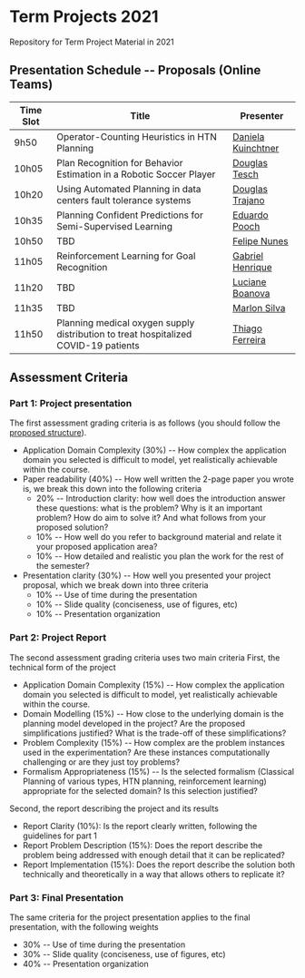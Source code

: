 # Term Projects 2021

Repository for Term Project Material in 2021

## Presentation Schedule -- Proposals (Online Teams)

| Time Slot | Title | Presenter |
| --------- | ----- | --------- |
| 9h50      | Operator-Counting Heuristics in HTN Planning | [Daniela Kuinchtner](./kuinchtner) |
| 10h05     | Plan Recognition for Behavior Estimation in a Robotic Soccer Player | [Douglas Tesch](./tesch) |
| 10h20     | Using Automated Planning in data centers fault tolerance systems | [Douglas Trajano](./trajano) |
| 10h35     | Planning Confident Predictions for Semi-Supervised Learning | [Eduardo Pooch](./pooch) |
| 10h50     |  TBD  | [Felipe Nunes](./nunes) |
| 11h05     | Reinforcement Learning for Goal Recognition | [Gabriel Henrique](./henrique) |
| 11h20     |  TBD  | [Luciane Boanova](./boanova) |
| 11h35     |  TBD  | [Marlon Silva](./silva) |
| 11h50     |  Planning medical oxygen supply distribution to treat hospitalized COVID-19 patients | [Thiago Ferreira](./ferreira) |

## Assessment Criteria

### Part 1: Project presentation

The first assessment grading criteria is as follows (you should follow the [proposed structure](Proposal.md)).

- Application Domain Complexity (30%) -- How complex the application domain you selected is difficult to model, yet realistically achievable within the course.
- Paper readability (40%) -- How well written the 2-page paper you wrote is, we break this down into the following criteria
  - 20% -- Introduction clarity: how well does the introduction answer these questions: what is the problem? Why is it an important problem? How do aim to solve it? And what follows from your proposed solution?
  - 10% -- How well do you refer to background material and relate it your proposed application area?
  - 10% -- How detailed and realistic you plan the work for the rest of the semester?
- Presentation clarity (30%) -- How well you presented your project proposal, which we break down into three criteria
  - 10% -- Use of time during the presentation
  - 10% -- Slide quality (conciseness, use of figures, etc)
  - 10% -- Presentation organization

### Part 2: Project Report

The second assessment grading criteria uses two main criteria
First, the technical form of the project

- Application Domain Complexity (15%) -- How complex the application domain you selected is difficult to model, yet realistically achievable within the course.
- Domain Modelling (15%) -- How close to the underlying domain is the planning model developed in the project? Are the proposed simplifications justified? What is the trade-off of these simplifications?
- Problem Complexity (15%) -- How complex are the problem instances used in the experimentation? Are these instances computationally challenging or are they just toy problems?
- Formalism Appropriateness (15%) -- Is the selected formalism (Classical Planning of various types, HTN planning, reinforcement learning) appropriate for the selected domain? Is this selection justified?

Second, the report describing the project and its results

- Report Clarity (10%): Is the report clearly written, following the guidelines for part 1
- Report Problem Description (15%): Does the report describe the problem being addressed with enough detail that it can be replicated?
- Report Implementation (15%): Does the report describe the solution both technically and theoretically in a way that allows others to replicate it?

### Part 3: Final Presentation

The same criteria for the project presentation applies to the final presentation, with the following weights

- 30% -- Use of time during the presentation
- 30% -- Slide quality (conciseness, use of figures, etc)
- 40% -- Presentation organization

